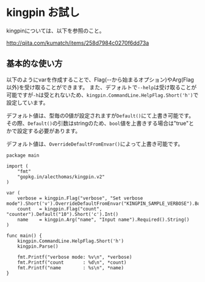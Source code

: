 # kingpin お試し

kingpinについては、以下を参照のこと。

http://qiita.com/kumatch/items/258d7984c0270f6dd73a

## 基本的な使い方

以下のようにvarを作成することで、Flag(--から始まるオプション)やArg(Flag以外)を受け取ることができます。
また、デフォルトで`--help`は受け取ることが可能ですが`-h`は受とれないため、`kingpin.CommandLine.HelpFlag.Short('h')`で設定しています。

デフォルト値は、型毎の0値が設定されますが`Default()`にて上書き可能です。
その際、`Default()`の引数はstringのため、`bool`値を上書きする場合は"true"とかで設定する必要があります。

デフォルト値は、`OverrideDefaultFromEnvar()`によって上書き可能です。

```golang
package main

import (
	"fmt"
	"gopkg.in/alecthomas/kingpin.v2"
)

var (
	verbose = kingpin.Flag("verbose", "Set verbose mode").Short('v').OverrideDefaultFromEnvar("KINGPIN_SAMPLE_VERBOSE").Bool()
	count   = kingpin.Flag("count", "counter").Default("10").Short('c').Int()
	name    = kingpin.Arg("name", "Input name").Required().String()
)

func main() {
	kingpin.CommandLine.HelpFlag.Short('h')
	kingpin.Parse()

	fmt.Printf("verbose mode: %v\n", *verbose)
	fmt.Printf("count       : %d\n", *count)
	fmt.Printf("name        : %s\n", *name)
}
```
